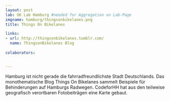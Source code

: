 ```yaml
---
layout: post
lab: OK Lab Hamburg #needed for Aggregation on Lab-Page
imgname: hamburg/thingsonbikelanes.png
title: Things On Bikelanes

links:
- url: http://thingsonbikelanes.tumblr.com/
  name: ThingsonBikelanes Blog
  
colaborators:


---
```


Hamburg ist nicht gerade die fahrradfreundlichste Stadt Deutschlands. Das monothematische Blog Things On Bikelanes sammelt Beispiele für Behinderungen auf Hamburgs Radwegen. CodeforHH hat aus den teilweise geografisch verortbaren Fotobeiträgen eine Karte gebaut.


